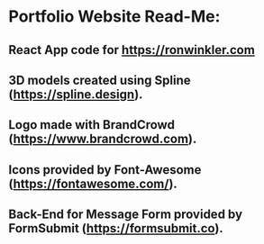 # Portfolio Website Read-Me:
## React App code for https://ronwinkler.com

## 3D models created using Spline (https://spline.design).
## Logo made with BrandCrowd (https://www.brandcrowd.com).
## Icons provided by Font-Awesome (https://fontawesome.com/).
## Back-End for Message Form provided by FormSubmit (https://formsubmit.co).
